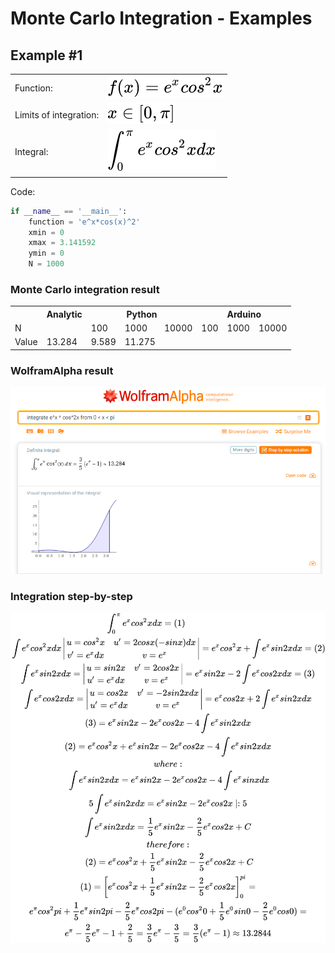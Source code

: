 # Monte Carlo Integration - Examples

## Example #1
<table>
	<tr>
		<td>Function:</td>
		<td><img src = "function1.svg"></td>
	</tr>
	<tr>
		<td>Limits of integration:</td>
		<td><img src = "limit1.svg"></td>
	</tr>
	<tr>
		<td>Integral:</td>
		<td><img src = "integral1.svg"></td>
	</tr>
</table>

Code:

```python
if __name__ == '__main__':
	function = 'e^x*cos(x)^2'
	xmin = 0
	xmax = 3.141592
	ymin = 0
	N = 1000
```

### Monte Carlo integration result
<table>
  <tr>
    <th></th>
    <th>Analytic</th>
    <th colspan="3">Python</th>
    <th colspan="3">Arduino</th>
  </tr>
  <tr>
    <td>N</td>
    <td></td>
    <td>100</td>
    <td>1000</td>
    <td>10000</td>
    <td>100</td>
    <td>1000</td>
    <td>10000</td>
  </tr>
  <tr>
    <td>Value</td>
    <td>13.284</td>
    <td>9.589</td>
    <td>11.275</td>
    <td></td>
    <td></td>
    <td></td>
    <td></td>
  </tr>
</table>

### WolframAlpha result
![equation #1 WolframAlpha](equation1_wolf.png) 

### Integration step-by-step
![equation #1](equation1.svg) 
